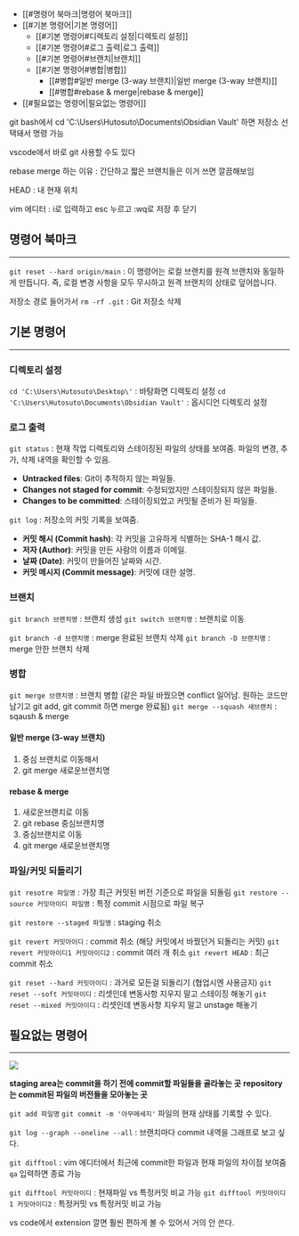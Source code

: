 - [[#명령어 북마크|명령어 북마크]]
- [[#기본 명령어|기본 명령어]]
	- [[#기본 명령어#디렉토리 설정|디렉토리 설정]]
	- [[#기본 명령어#로그 출력|로그 출력]]
	- [[#기본 명령어#브랜치|브랜치]]
	- [[#기본 명령어#병합|병합]]
		- [[#병합#일반 merge (3-way 브랜치)|일반 merge (3-way 브랜치)]]
		- [[#병합#rebase & merge|rebase & merge]]
- [[#필요없는 명령어|필요없는 명령어]]


git bash에서 cd 'C:\Users\Hutosuto\Documents\Obsidian Vault' 하면 저장소 선택돼서 명령 가능

vscode에서 바로 git 사용할 수도 있다

rebase merge 하는 이유 : 간단하고 짧은 브랜치들은 이거 쓰면 깔끔해보임

HEAD : 내 현재 위치

vim 에디터 : i로 입력하고 esc 누르고 :wq로 저장 후 닫기

## 명령어 북마크
<hr>

`git reset --hard origin/main`
: 이 명령어는 로컬 브랜치를 원격 브랜치와 동일하게 만듭니다. 
즉, 로컬 변경 사항을 모두 무시하고 원격 브랜치의 상태로 덮어씁니다.

저장소 경로 들어가서 `rm -rf .git` : Git 저장소 삭제


## 기본 명령어
<hr>

### 디렉토리 설정

`cd 'C:\Users\Hutosuto\Desktop\'` : 바탕화면 디렉토리 설정
`cd 'C:\Users\Hutosuto\Documents\Obsidian Vault'` : 옵시디언 디렉토리 설정

### 로그 출력

`git status` : 현재 작업 디렉토리와 스테이징된 파일의 상태를 보여줌. 파일의 변경, 추가, 삭제 내역을 확인할 수 있음.
- **Untracked files**: Git이 추적하지 않는 파일들.
- **Changes not staged for commit**: 수정되었지만 스테이징되지 않은 파일들.
- **Changes to be committed**: 스테이징되었고 커밋될 준비가 된 파일들.

`git log` : 저장소의 커밋 기록을 보여줌.
- **커밋 해시 (Commit hash)**: 각 커밋을 고유하게 식별하는 SHA-1 해시 값.
- **저자 (Author)**: 커밋을 만든 사람의 이름과 이메일.
- **날짜 (Date)**: 커밋이 만들어진 날짜와 시간.
- **커밋 메시지 (Commit message)**: 커밋에 대한 설명.

### 브랜치

`git branch 브랜치명` : 브랜치 생성
`git switch 브랜치명` : 브랜치로 이동

`git branch -d 브랜치명` : merge 완료된 브랜치 삭제
`git branch -D 브랜치명` : merge 안한 브랜치 삭제

### 병합

`git merge 브랜치명` : 브랜치 병합 (같은 파일 바꿨으면 conflict 일어남. 원하는 코드만 남기고 git add, git commit 하면 merge 완료됨)
`git merge --squash 새브랜치` : sqaush & merge

#### 일반 merge (3-way 브랜치)
1. 중심 브랜치로 이동해서
2. git merge 새로운브랜치명

#### rebase & merge
1. 새로운브랜치로 이동
2. git rebase 중심브랜치명
3. 중심브랜치로 이동
4. git merge 새로운브랜치명


### 파일/커밋 되돌리기

`git resotre 파일명` : 가장 최근 커밋된 버전 기준으로 파일을 되돌림 
`git restore --source 커밋아이디 파일명` : 특정 commit 시점으로 파일 복구

`git restore --staged 파일명` : staging 취소

`git revert 커밋아이디` : commit 취소 (해당 커밋에서 바꿨던거 되돌리는 커밋)
`git revert 커밋아이디1 커밋아이디2` : commit 여러 개 취소
`git revert HEAD` : 최근 commit 취소

`git reset --hard 커밋아이디` : 과거로 모든걸 되돌리기 (협업시엔 사용금지)
`git reset --soft 커밋아이디` : 리셋인데 변동사항 지우지 말고 스테이징 해놓기
`git reset --mixed 커밋아이디` : 리셋인데 변동사항 지우지 말고 unstage 해놓기



## 필요없는 명령어
<hr>

![](Pasted%20image%2020240517164734.png)

**staging area는 commit을 하기 전에 commit할 파일들을 골라놓는 곳**
**repository는 commit된 파일의 버전들을 모아놓는 곳**

`git add 파일명` 
`git commit -m '아무메세지'`
파일의 현재 상태를 기록할 수 있다.

`git log --graph --oneline --all` : 브랜치마다 commit 내역을 그래프로 보고 싶다.

`git difftool` : vim 에디터에서 최근에 commit한 파일과 현재 파일의 차이점 보여줌
`qa` 입력하면 종료 가능

`git difftool 커밋아이디` : 현재파일 vs 특정커밋 비교 가능
`git difftool 커밋아이디1 커밋아이디2` : 특정커밋 vs 특정커밋 비교 가능

vs code에서 extension 깔면 훨씬 편하게 볼 수 있어서 거의 안 쓴다.


